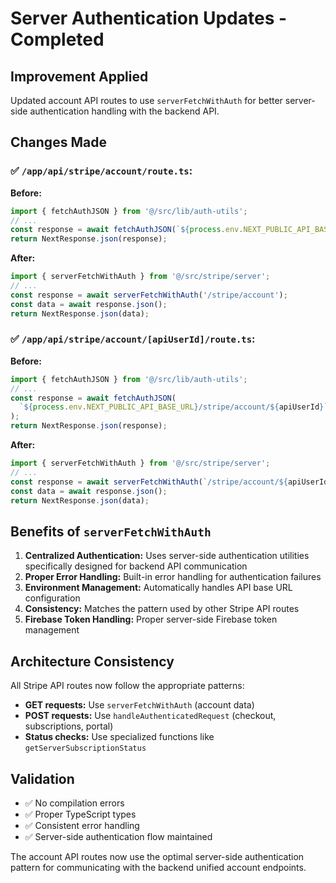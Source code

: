 # Server Authentication Updates - Completed

## Improvement Applied

Updated account API routes to use `serverFetchWithAuth` for better server-side authentication handling with the backend API.

## Changes Made

### ✅ **`/app/api/stripe/account/route.ts`:**

**Before:**

```typescript
import { fetchAuthJSON } from '@/src/lib/auth-utils';
// ...
const response = await fetchAuthJSON(`${process.env.NEXT_PUBLIC_API_BASE_URL}/stripe/account`);
return NextResponse.json(response);
```

**After:**

```typescript
import { serverFetchWithAuth } from '@/src/stripe/server';
// ...
const response = await serverFetchWithAuth('/stripe/account');
const data = await response.json();
return NextResponse.json(data);
```

### ✅ **`/app/api/stripe/account/[apiUserId]/route.ts`:**

**Before:**

```typescript
import { fetchAuthJSON } from '@/src/lib/auth-utils';
// ...
const response = await fetchAuthJSON(
  `${process.env.NEXT_PUBLIC_API_BASE_URL}/stripe/account/${apiUserId}`,
);
return NextResponse.json(response);
```

**After:**

```typescript
import { serverFetchWithAuth } from '@/src/stripe/server';
// ...
const response = await serverFetchWithAuth(`/stripe/account/${apiUserId}`);
const data = await response.json();
return NextResponse.json(data);
```

## Benefits of `serverFetchWithAuth`

1. **Centralized Authentication:** Uses server-side authentication utilities specifically designed for backend API communication
2. **Proper Error Handling:** Built-in error handling for authentication failures
3. **Environment Management:** Automatically handles API base URL configuration
4. **Consistency:** Matches the pattern used by other Stripe API routes
5. **Firebase Token Handling:** Proper server-side Firebase token management

## Architecture Consistency

All Stripe API routes now follow the appropriate patterns:

- **GET requests:** Use `serverFetchWithAuth` (account data)
- **POST requests:** Use `handleAuthenticatedRequest` (checkout, subscriptions, portal)
- **Status checks:** Use specialized functions like `getServerSubscriptionStatus`

## Validation

- ✅ No compilation errors
- ✅ Proper TypeScript types
- ✅ Consistent error handling
- ✅ Server-side authentication flow maintained

The account API routes now use the optimal server-side authentication pattern for communicating with the backend unified account endpoints.

